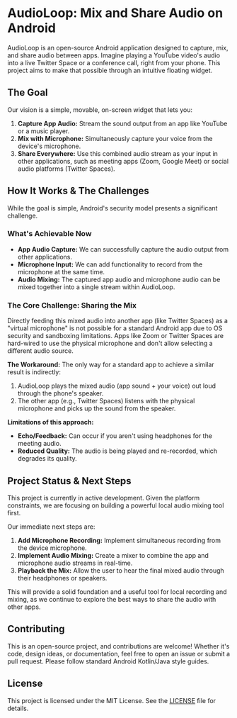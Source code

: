 # AudioLoop: Mix and Share Audio on Android

AudioLoop is an open-source Android application designed to capture, mix, and share audio between apps. Imagine playing a YouTube video's audio into a live Twitter Space or a conference call, right from your phone. This project aims to make that possible through an intuitive floating widget.

## The Goal

Our vision is a simple, movable, on-screen widget that lets you:

1.  **Capture App Audio:** Stream the sound output from an app like YouTube or a music player.
2.  **Mix with Microphone:** Simultaneously capture your voice from the device's microphone.
3.  **Share Everywhere:** Use this combined audio stream as your input in other applications, such as meeting apps (Zoom, Google Meet) or social audio platforms (Twitter Spaces).

## How It Works & The Challenges

While the goal is simple, Android's security model presents a significant challenge.

### What's Achievable Now

*   **App Audio Capture:** We can successfully capture the audio output from other applications.
*   **Microphone Input:** We can add functionality to record from the microphone at the same time.
*   **Audio Mixing:** The captured app audio and microphone audio can be mixed together into a single stream within AudioLoop.

### The Core Challenge: Sharing the Mix

Directly feeding this mixed audio into another app (like Twitter Spaces) as a "virtual microphone" is not possible for a standard Android app due to OS security and sandboxing limitations. Apps like Zoom or Twitter Spaces are hard-wired to use the physical microphone and don't allow selecting a different audio source.

**The Workaround:**
The only way for a standard app to achieve a similar result is indirectly:
1.  AudioLoop plays the mixed audio (app sound + your voice) out loud through the phone's speaker.
2.  The other app (e.g., Twitter Spaces) listens with the physical microphone and picks up the sound from the speaker.

**Limitations of this approach:**
*   **Echo/Feedback:** Can occur if you aren't using headphones for the meeting audio.
*   **Reduced Quality:** The audio is being played and re-recorded, which degrades its quality.

## Project Status & Next Steps

This project is currently in active development. Given the platform constraints, we are focusing on building a powerful local audio mixing tool first.

Our immediate next steps are:
1.  **Add Microphone Recording:** Implement simultaneous recording from the device microphone.
2.  **Implement Audio Mixing:** Create a mixer to combine the app and microphone audio streams in real-time.
3.  **Playback the Mix:** Allow the user to hear the final mixed audio through their headphones or speakers.

This will provide a solid foundation and a useful tool for local recording and mixing, as we continue to explore the best ways to share the audio with other apps.

## Contributing

This is an open-source project, and contributions are welcome! Whether it's code, design ideas, or documentation, feel free to open an issue or submit a pull request. Please follow standard Android Kotlin/Java style guides.

## License

This project is licensed under the MIT License. See the [LICENSE](LICENSE) file for details.
